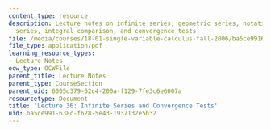 ```yaml
---
content_type: resource
description: Lecture notes on infinite series, geometric series, notation, harmonic
  series, integral comparison, and convergence tests.
file: /media/courses/18-01-single-variable-calculus-fall-2006/ba5ce991638cf6285e431937132e5b32_lec36.pdf
file_type: application/pdf
learning_resource_types:
- Lecture Notes
ocw_type: OCWFile
parent_title: Lecture Notes
parent_type: CourseSection
parent_uid: 6005d379-62c4-200a-f129-7fe3c6e6007a
resourcetype: Document
title: 'Lecture 36: Infinite Series and Convergence Tests'
uid: ba5ce991-638c-f628-5e43-1937132e5b32
---
```


